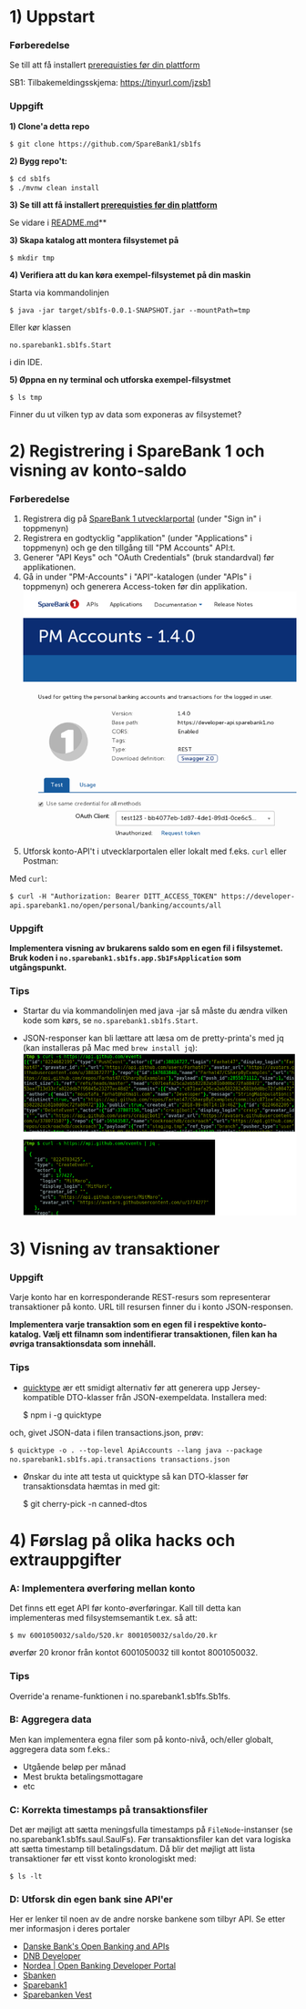 
# 1) Uppstart

### Førberedelse

Se till att få installert [prerequisties før din plattform](README.md#prerequisites)

SB1: Tilbakemeldingsskjema: https://tinyurl.com/jzsb1


### Uppgift 

**1) Clone'a detta repo**


    $ git clone https://github.com/SpareBank1/sb1fs

**2) Bygg repo't:**

 
    $ cd sb1fs
    $ ./mvnw clean install 
 
**3) Se till att få installert [prerequisties før din plattform](README.md#prerequisites)**
 
Se vidare i [README.md](README.md#prerequisites)**

**3) Skapa katalog att montera filsystemet på**

    $ mkdir tmp
    
**4) Verifiera att du kan køra exempel-filsystemet på din maskin**

Starta via kommandolinjen
    
    $ java -jar target/sb1fs-0.0.1-SNAPSHOT.jar --mountPath=tmp

Eller kør klassen

    no.sparebank1.sb1fs.Start    

i din IDE.
    
**5) Øppna en ny terminal och utforska exempel-filsystmet**

    $ ls tmp
 
Finner du ut vilken typ av data som exponeras av filsystemet?

# 2) Registrering i SpareBank 1 och visning av konto-saldo

### Førberedelse

1) Registrera dig på [SpareBank 1 utvecklarportal](https://developersparebank1.no/) (under "Sign in" i toppmenyn)
2) Registrera en godtycklig "applikation" (under "Applications" i toppmenyn) och ge den tillgång till "PM Accounts" API:t.
3) Generer "API Keys" och "OAuth Credentials" (bruk standardval) før applikationen.
4) Gå in under "PM-Accounts" i "API"-katalogen  (under "APIs" i toppmenyn) och generera Access-token før din applikation.
![alt text](doc/token.png  "Screenshot")
5) Utforsk konto-API't i utvecklarportalen eller lokalt med f.eks. ``curl`` eller Postman:

Med ``curl``:

    $ curl -H "Authorization: Bearer DITT_ACCESS_TOKEN" https://developer-api.sparebank1.no/open/personal/banking/accounts/all
    
### Uppgift
**Implementera visning av brukarens saldo som en egen fil i filsystemet. Bruk koden i ``no.sparebank1.sb1fs.app.Sb1FsApplication`` som utgångspunkt.**


### Tips
* Startar du via kommandolinjen med java -jar så måste du ændra vilken kode som kørs, se ``no.sparebank1.sb1fs.Start``.

* JSON-responser kan bli lættare att læsa om de pretty-printa's med jq (kan installeras på Mac med ``brew install jq``):
![alt text](doc/curl.png  "jq")

# 3) Visning av transaktioner

### Uppgift

Varje konto har en korresponderande REST-resurs som representerar transaktioner på konto. URL till resursen finner du i konto JSON-responsen.
 
**Implementera varje transaktion som en egen fil i respektive konto-katalog. Vælj ett filnamn som indentifierar transaktionen, 
filen kan ha øvriga transaktionsdata som innehåll.**

### Tips 
 * [quicktype](https://github.com/quicktype/quicktype) ær ett smidigt alternativ før att generera upp Jersey-kompatible DTO-klasser från JSON-exempeldata. 
Installera med:

   
    $ npm i -g quicktype 
    
och, givet JSON-data i filen transactions.json, prøv:

    $ quicktype -o . --top-level ApiAccounts --lang java --package no.sparebank1.sb1fs.api.transactions transactions.json 

 * Ønskar du inte att testa ut quicktype så kan DTO-klasser før transaktionsdata hæmtas in med git:
 
 
    $ git cherry-pick -n canned-dtos
    
# 4) Førslag på olika hacks och extrauppgifter 

### A: Implementera øverføring mellan konto

Det finns ett eget API før konto-øverføringar. Kall till detta kan implementeras med filsystemsemantik t.ex. så att:

    $ mv 6001050032/saldo/520.kr 8001050032/saldo/20.kr
    
øverfør 20 kronor från kontot 6001050032 till kontot 8001050032. 

### Tips

Override'a rename-funktionen i no.sparebank1.sb1fs.Sb1fs.     

### B: Aggregera data

Men kan implementera egna filer som på konto-nivå, och/eller globalt, aggregera data som f.eks.:

 * Utgående beløp per månad
 * Mest brukta betalingsmottagare
 * etc
 
### C: Korrekta timestamps på transaktionsfiler 

Det ær møjligt att sætta meningsfulla timestamps på ``FileNode``-instanser (se no.sparebank1.sb1fs.saul.SaulFs). 
Før transaktionsfiler kan det vara logiska att sætta timestamp till betalingsdatum. Då blir det møjligt att lista 
transaktioner før ett visst konto kronologiskt med:

    $ ls -lt
	
### D: Utforsk din egen bank sine API'er
Her er lenker til noen av de andre norske bankene som tilbyr API. Se etter mer informasjon i deres portaler

* [Danske Bank's Open Banking and APIs](https://danskebank.com/openbanking)
* [DNB Developer](https://developer.dnb.no/)
* [Nordea | Open Banking Developer Portal](https://developer.nordeaopenbanking.com/)
* [Sbanken](https://sbanken.no/bruke/utviklerportalen/)
* [Sparebank1](https://developersparebank1.no/)
* [Sparebanken Vest](https://github.com/SparebankenVest)
